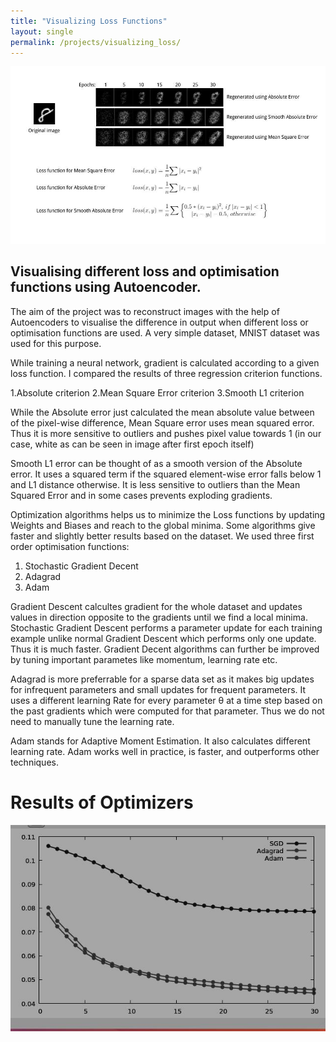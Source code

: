 ```yaml
---
title: "Visualizing Loss Functions"
layout: single
permalink: /projects/visualizing_loss/
---
```

![visualizing_loss](/assets/images/visualizing_loss.jpg)

## Visualising different loss and optimisation functions using Autoencoder.
The aim of the project was to reconstruct images with the help of Autoencoders to visualise the difference in output when different loss or optimisation functions are used. A very simple dataset, MNIST dataset was used for this purpose.

While training a neural network, gradient is calculated according to a given loss function. I compared the results of three regression criterion functions.

1.Absolute criterion
2.Mean Square Error criterion
3.Smooth L1 criterion

While the Absolute error just calculated the mean absolute value between of the pixel-wise difference, Mean Square error uses mean squared error. Thus it is more sensitive to outliers and pushes pixel value towards 1 (in our case, white as can be seen in image after first epoch itself)

Smooth L1 error can be thought of as a smooth version of the Absolute error. It uses a squared term if the squared element-wise error falls below 1 and L1 distance otherwise. It is less sensitive to outliers than the Mean Squared Error and in some cases prevents exploding gradients.

Optimization algorithms helps us to minimize the Loss functions by updating Weights and Biases and reach to the global minima. Some algorithms give faster and slightly better results based on the dataset. We used three first order optimisation functions:

1. Stochastic Gradient Decent
2. Adagrad
3. Adam

Gradient Descent calcultes gradient for the whole dataset and updates values in direction opposite to the gradients until we find a local minima. Stochastic Gradient Descent performs a parameter update for each training example unlike normal Gradient Descent which performs only one update. Thus it is much faster. Gradient Decent algorithms can further be improved by tuning important parametes like momentum, learning rate etc.

Adagrad is more preferrable for a sparse data set as it makes big updates for infrequent parameters and small updates for frequent parameters. It uses a different learning Rate for every parameter θ at a time step based on the past gradients which were computed for that parameter. Thus we do not need to manually tune the learning rate.

Adam stands for Adaptive Moment Estimation. It also calculates different learning rate. Adam works well in practice, is faster, and outperforms other techniques.

# Results of Optimizers
![img](/assets/images/result_optimiser.jpg)
